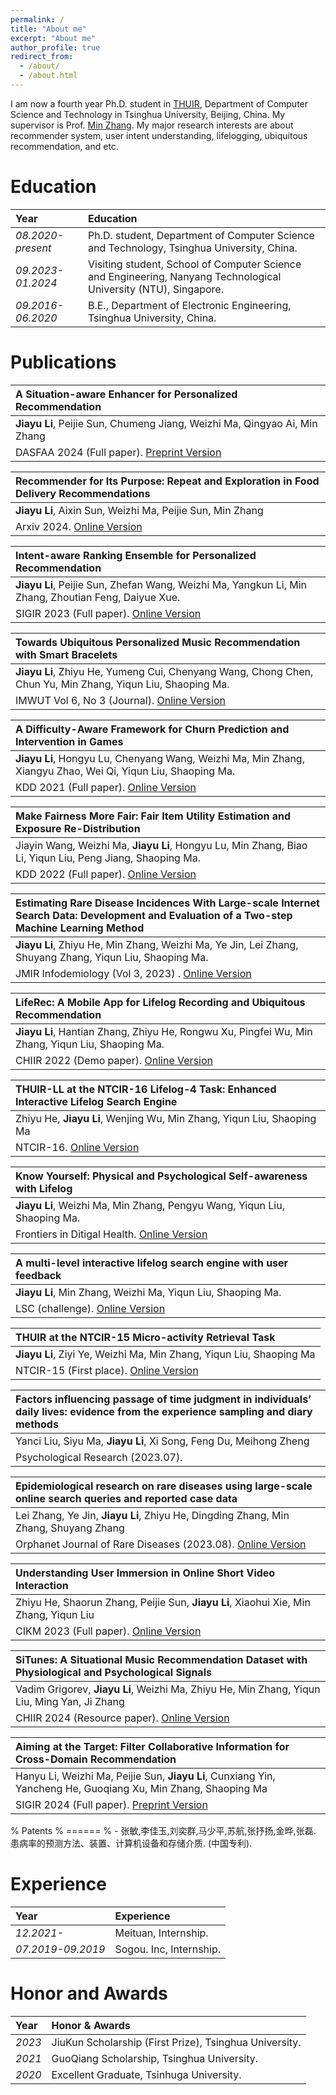 ```yaml
---
permalink: /
title: "About me"
excerpt: "About me"
author_profile: true
redirect_from: 
  - /about/
  - /about.html
---
```


I am now a fourth year Ph.D. student in [THUIR](https://thuir.github.io/lab-website-template/), Department of Computer Science and Technology in Tsinghua University, Beijing, China. My supervisor is Prof. [Min Zhang](http://www.thuir.cn/group/~mzhang). My major research interests are about recommender system, user intent understanding, lifelogging, ubiquitous recommendation, and etc.

Education
======

| Year | Education |
| :------ | :------ | 
| *08.2020-present* | Ph.D. student, Department of Computer Science and Technology, Tsinghua University, China. |
| *09.2023-01.2024* | Visiting student, School of Computer Science and Engineering, Nanyang Technological University (NTU), Singapore. |
| *09.2016-06.2020* | B.E., Department of Electronic Engineering, Tsinghua University, China. |


Publications
======

| **A Situation-aware Enhancer for Personalized Recommendation** |
| :------ |  
| **Jiayu Li**, Peijie Sun, Chumeng Jiang, Weizhi Ma, Qingyao Ai, Min Zhang |
| DASFAA 2024 (Full paper). [Preprint Version](https://arxiv.org/abs/2403.18317)

| **Recommender for Its Purpose: Repeat and Exploration in Food Delivery Recommendations**|
| :------ |  
| **Jiayu Li**, Aixin Sun, Weizhi Ma, Peijie Sun, Min Zhang |
| Arxiv 2024. [Online Version](https://arxiv.org/html/2402.14440v1) |

| **Intent-aware Ranking Ensemble for Personalized Recommendation**|  
| :------ |  
| **Jiayu Li**, Peijie Sun, Zhefan Wang, Weizhi Ma, Yangkun Li, Min Zhang, Zhoutian Feng, Daiyue Xue. |  
| SIGIR 2023 (Full paper). [Online Version](https://arxiv.org/abs/2304.07450)|  

| **Towards Ubiquitous Personalized Music Recommendation with Smart Bracelets**|  
| :------ |  
| **Jiayu Li**, Zhiyu He, Yumeng Cui, Chenyang Wang, Chong Chen, Chun Yu, Min Zhang, Yiqun Liu, Shaoping Ma. |  
| IMWUT Vol 6, No 3 (Journal). [Online Version](https://JiayuLi-997.github.io/files/IMWUT2022-LiJY-Ubiquitous_Rec.pdf)|  

| **A Difficulty-Aware Framework for Churn Prediction and Intervention in Games**|  
| :------ |  
| **Jiayu Li**, Hongyu Lu, Chenyang Wang, Weizhi Ma, Min Zhang, Xiangyu Zhao, Wei Qi, Yiqun Liu, Shaoping Ma. |  
| KDD 2021 (Full paper). [Online Version](https://JiayuLi-997.github.io/files/.pdf)|  

| **Make Fairness More Fair: Fair Item Utility Estimation and Exposure Re-Distribution**|  
| :------ |  
| Jiayin Wang, Weizhi Ma, **Jiayu Li**, Hongyu Lu, Min Zhang, Biao Li, Yiqun Liu, Peng Jiang, Shaoping Ma. |  
| KDD 2022 (Full paper). [Online Version](https://JiayuLi-997.github.io/files/KDD2022-WangJY-fairness.pdf)|  

|**Estimating Rare Disease Incidences With Large-scale Internet Search Data: Development and Evaluation of a Two-step Machine Learning Method**|
| :------ |  
|**Jiayu Li**, Zhiyu He, Min Zhang, Weizhi Ma, Ye Jin, Lei Zhang, Shuyang Zhang, Yiqun Liu, Shaoping Ma. |
|JMIR Infodemiology (Vol 3, 2023) . [Online Version](https://infodemiology.jmir.org/2023/1/e42721/)|

| **LifeRec: A Mobile App for Lifelog Recording and Ubiquitous Recommendation**|  
| :------ |  
| **Jiayu Li**, Hantian Zhang, Zhiyu He, Rongwu Xu, Pingfei Wu, Min Zhang, Yiqun Liu, Shaoping Ma. |  
| CHIIR 2022 (Demo paper). [Online Version](https://JiayuLi-997.github.io/files/CHIIR2022-LiJY-LifeRec_Demo.pdf)|  

| **THUIR-LL at the NTCIR-16 Lifelog-4 Task: Enhanced Interactive Lifelog Search Engine**|  
| :------ |  
| Zhiyu He, **Jiayu Li**, Wenjing Wu, Min Zhang, Yiqun Liu, Shaoping Ma |  
| NTCIR-16. [Online Version](https://JiayuLi-997.github.io/files/.pdf)|  

| **Know Yourself: Physical and Psychological Self-awareness with Lifelog**|  
| :------ |  
| **Jiayu Li**, Weizhi Ma, Min Zhang, Pengyu Wang, Yiqun Liu, Shaoping Ma. |  
| Frontiers in Ditigal Health. [Online Version](https://JiayuLi-997.github.io/files/Frontiers2021-LiJY-Lifelog.pdf)|  

| **A multi-level interactive lifelog search engine with user feedback**|  
| :------ |  
| **Jiayu Li**, Min Zhang, Weizhi Ma, Yiqun Liu, Shaoping Ma. |  
| LSC (challenge). [Online Version](https://JiayuLi-997.github.io/files/LSC2020-LiJY-LifelogSearch.pdf)|  

| **THUIR at the NTCIR-15 Micro-activity Retrieval Task**|  
| :------ |  
| **Jiayu Li**, Ziyi Ye, Weizhi Ma, Min Zhang, Yiqun Liu, Shaoping Ma |  
| NTCIR-15 (First place). [Online Version](https://JiayuLi-997.github.io/files/NTCIR2020-LiJY-MART.pdf)|  

|**Factors influencing passage of time judgment in individuals’ daily lives: evidence from the experience sampling and diary methods**|
| :------ |  
|Yanci Liu, Siyu Ma, **Jiayu Li**, Xi Song, Feng Du, Meihong Zheng|
|Psychological Research (2023.07).|

|**Epidemiological research on rare diseases using large-scale online search queries and reported case data**|
| :------ |  
|Lei Zhang, Ye Jin, **Jiayu Li**, Zhiyu He, Dingding Zhang, Min Zhang, Shuyang Zhang|
|Orphanet Journal of Rare Diseases (2023.08). [Online Version](https://link.springer.com/article/10.1186/s13023-023-02839-7)|

|**Understanding User Immersion in Online Short Video Interaction**|
| :------ |  
|Zhiyu He, Shaorun Zhang, Peijie Sun, **Jiayu Li**, Xiaohui Xie, Min Zhang, Yiqun Liu|
|CIKM 2023 (Full paper). [Online Version](https://dl.acm.org/doi/pdf/10.1145/3583780.3615099)|

|**SiTunes: A Situational Music Recommendation Dataset with Physiological and Psychological Signals**|
| :------ |  
|Vadim Grigorev, **Jiayu Li**, Weizhi Ma, Zhiyu He, Min Zhang, Yiqun Liu, Ming Yan, Ji Zhang|
|CHIIR 2024 (Resource paper). [Online Version](https://dl.acm.org/doi/abs/10.1145/3627508.3638343)|

|**Aiming at the Target: Filter Collaborative Information for Cross-Domain Recommendation**|
| :------ | 
|Hanyu Li, Weizhi Ma, Peijie Sun, **Jiayu Li**, Cunxiang Yin, Yancheng He, Guoqiang Xu, Min Zhang, Shaoping Ma|
|SIGIR 2024 (Full paper). [Preprint Version](http://arxiv.org/abs/2403.20296)|


% Patents
% ======
% - 张敏,李佳玉,刘奕群,马少平,苏航,张抒扬,金晔,张磊. 患病率的预测方法、装置、计算机设备和存储介质. (中国专利).


Experience
======
| Year | Experience |
| :------ | :------ |
| *12.2021-* | Meituan, Internship. |
| *07.2019-09.2019* | Sogou. Inc, Internship. |



Honor and Awards
======

| Year | Honor & Awards |
| :------ | :------ | 
| *2023* | JiuKun Scholarship (First Prize), Tsinghua University.|
| *2021* | GuoQiang Scholarship, Tsinghua University.|
| *2020* | Excellent Graduate, Tsinhuga University.|

<!-- | Year | Honor & Awards |
| :------ | :------ | 
| *2021* | Overall Excellence Scholarship (First Prize), Tsinghua University. (**Top 3%**)|
| *2021* | Social Work Excellence Scholarship, Tsinghua University.|
| *2020* | VMware Scholarship, DCST, Tsinghua University. (**Top 5%**)|
| *2019* | Overall Excellence Scholarship (Second Prize), Tsinghua University. (**Top 10%**)| 
| *2015, 2016, 2017* | National Scholarship ([2015 No.01214](http://www.moe.gov.cn/srcsite/A05/s7505/201601/t20160120_228481.html), [2016 No.01225](http://www.moe.gov.cn/srcsite/A05/s7505/201612/t20161230_293528.html), [2017 No.01225](http://www.moe.gov.cn/srcsite/A05/s7505/201711/t20171108_318697.html)). (**Top 2%**)| 
| *2015, 2016, 2017* | Yiyang Scholarship, BUPT. (**10 places per year in the whole BUPT wide**)|
| *2017* | CCF Outstanding Undergraduate Award (OUA). (**About 100 places per year in the Nation wide**) [link](https://www.ccf.org.cn/Awards/Awards/2017-07-31/602612.shtml).
| *2017* | Meritorious Winner (First Author), MCM/ICM 2017.|
| *2016* | Honorable Mention (First Author), MCM/ICM 2016.|
| *2016* | CCCC Group Programming Ladder Tournament, National Third Prize.|
| *2015* | Merit Student, Beijing.| -->

<!-- More
====== -->
<!-- My hobbies mainly focus on sports, including running, ultimate frisbee, and . -->
<!-- My hobbies mainly focus on popular music, comic and animation.  
No music, no life! 🤠🎵🎶  
Everybody loves Misaka Mikoto! ⚡️ -->


<!-- <script type='text/javascript' id='clustrmaps' src='//cdn.clustrmaps.com/map_v2.js?cl=ffffff&w=a&t=tt&d=bju4B0QMEhcfQpVMAV_s8aJSfw7oX9YpdHi3zjXMeOs&cmn=f00b34'></script>
 -->